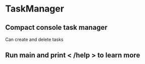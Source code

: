 # TaskManager
## Compact console task manager

Can create and delete tasks

## Run main and print < /help > to learn more
